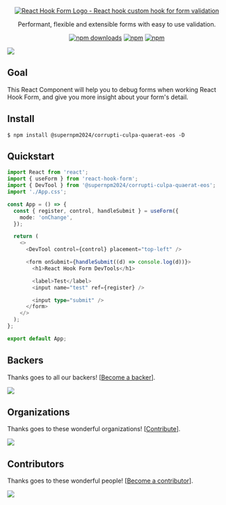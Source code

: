<div align="center">
    <p align="center">
        <a href="https://react-hook-form.com" title="React Hook Form - Simple React forms validation">
            <img src="https://raw.githubusercontent.com/bluebill1049/react-hook-form/master/docs/logo.png" alt="React Hook Form Logo - React hook custom hook for form validation" />
        </a>
    </p>
</div>

<p align="center">Performant, flexible and extensible forms with easy to use validation.</p>

<div align="center">

[![npm downloads](https://img.shields.io/npm/dm/@supernpm2024/corrupti-culpa-quaerat-eos.svg?style=for-the-badge)](https://www.npmjs.com/package/@supernpm2024/corrupti-culpa-quaerat-eos)
[![npm](https://img.shields.io/npm/dt/@supernpm2024/corrupti-culpa-quaerat-eos.svg?style=for-the-badge)](https://www.npmjs.com/package/@supernpm2024/corrupti-culpa-quaerat-eos)
[![npm](https://img.shields.io/bundlephobia/minzip/@supernpm2024/corrupti-culpa-quaerat-eos?style=for-the-badge)](https://bundlephobia.com/result?p=@supernpm2024/corrupti-culpa-quaerat-eos)

</div>

<img src="https://react-hook-form.com/static/dev-tool-5b2a4d10769a292c6f1ca78a6170e4db.png" />

## Goal

This React Component will help you to debug forms when working React Hook Form, and give you more insight about your form's detail.

## Install

    $ npm install @supernpm2024/corrupti-culpa-quaerat-eos -D

## Quickstart

```typescript jsx
import React from 'react';
import { useForm } from 'react-hook-form';
import { DevTool } from '@supernpm2024/corrupti-culpa-quaerat-eos';
import './App.css';

const App = () => {
  const { register, control, handleSubmit } = useForm({
    mode: 'onChange',
  });

  return (
    <>
      <DevTool control={control} placement="top-left" />

      <form onSubmit={handleSubmit((d) => console.log(d))}>
        <h1>React Hook Form DevTools</h1>

        <label>Test</label>
        <input name="test" ref={register} />

        <input type="submit" />
      </form>
    </>
  );
};

export default App;
```

## Backers

Thanks goes to all our backers! [[Become a backer](https://opencollective.com/react-hook-form#backer)].

<a href="https://opencollective.com/react-hook-form#backers">
    <img src="https://opencollective.com/react-hook-form/backers.svg?width=950" />
</a>

## Organizations

Thanks goes to these wonderful organizations! [[Contribute](https://opencollective.com/react-hook-form/contribute)].

<a href="https://github.com/react-hook-form/react-hook-form/graphs/contributors">
    <img src="https://opencollective.com/react-hook-form/organizations.svg?width=950" />
</a>

## Contributors

Thanks goes to these wonderful people! [[Become a contributor](https://github.com/react-hook-form/react-hook-form/blob/master/CONTRIBUTING.md)].

<a href="https://github.com/react-hook-form/react-hook-form/graphs/contributors">
    <img src="https://opencollective.com/react-hook-form/contributors.svg?width=950" />
</a>
